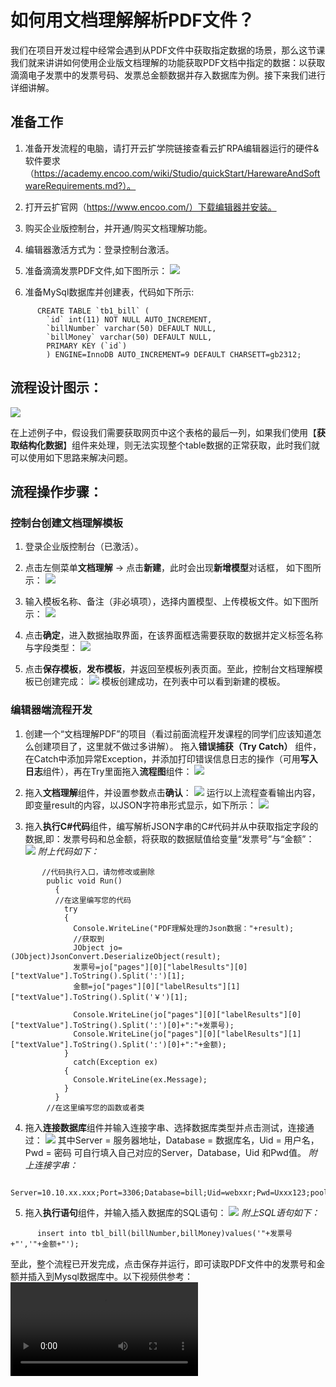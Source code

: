 # 如何用文档理解解析PDF文件？  

我们在项目开发过程中经常会遇到从PDF文件中获取指定数据的场景，那么这节课我们就来讲讲如何使用企业版文档理解的功能获取PDF文档中指定的数据：以获取滴滴电子发票中的发票号码、发票总金额数据并存入数据库为例。接下来我们进行详细讲解。

## **准备工作**

1. 准备开发流程的电脑，请打开云扩学院链接查看云扩RPA编辑器运行的硬件&软件要求（https://academy.encoo.com/wiki/Studio/quickStart/HarewareAndSoftwareRequirements.md?）。

2. 打开云扩官网（https://www.encoo.com/）下载编辑器并安装。

3. 购买企业版控制台，并开通/购买文档理解功能。

4. 编辑器激活方式为：登录控制台激活。

4. 准备滴滴发票PDF文件,如下图所示：
![](https://docimages.blob.core.chinacloudapi.cn/images/文字课程/getDataFromPDF-1.png)

5. 准备MySql数据库并创建表，代码如下所示:
```
      CREATE TABLE `tb1_bill` (
        `id` int(11) NOT NULL AUTO_INCREMENT,
        `billNumber` varchar(50) DEFAULT NULL,
        `billMoney` varchar(50) DEFAULT NULL,
        PRIMARY KEY (`id`)
        ) ENGINE=InnoDB AUTO_INCREMENT=9 DEFAULT CHARSETT=gb2312; 
```

## **流程设计图示：**
![](https://docimages.blob.core.chinacloudapi.cn/images/文字课程/getDataFromPDF-2.png)

在上述例子中，假设我们需要获取网页中这个表格的最后一列，如果我们使用【**获取结构化数据**】组件来处理，则无法实现整个table数据的正常获取，此时我们就可以使用如下思路来解决问题。

## **流程操作步骤：**

### **控制台创建文档理解模板**

1. 登录企业版控制台（已激活）。
2. 点击左侧菜单**文档理解** -> 点击**新建**，此时会出现**新增模型**对话框， 如下图所示：
![](https://docimages.blob.core.chinacloudapi.cn/images/文字课程/getDataFromPDF-3.png)

3. 输入模板名称、备注（非必填项），选择内置模型、上传模板文件。如下图所示：
![](https://docimages.blob.core.chinacloudapi.cn/images/文字课程/getDataFromPDF-4.png)

4. 点击**确定**，进入数据抽取界面，在该界面框选需要获取的数据并定义标签名称与字段类型：
![](https://docimages.blob.core.chinacloudapi.cn/images/文字课程/getDataFromPDF-5.png)

5. 点击**保存模板**，**发布模板**，并返回至模板列表页面。至此，控制台文档理解模板已创建完成：
![](https://docimages.blob.core.chinacloudapi.cn/images/文字课程/getDataFromPDF-6.png)
模板创建成功，在列表中可以看到新建的模板。

### **编辑器端流程开发**
1. 创建一个“文档理解PDF”的项目（看过前面流程开发课程的同学们应该知道怎么创建项目了，这里就不做过多讲解）。
拖入**错误捕获（Try Catch）** 组件，在Catch中添加异常Exception，并添加打印错误信息日志的操作（可用**写入日志**组件），再在Try里面拖入**流程图**组件：
![](https://docimages.blob.core.chinacloudapi.cn/images/文字课程/getDataFromPDF-7.png)

2. 拖入**文档理解**组件，并设置参数点击**确认**：
![](https://docimages.blob.core.chinacloudapi.cn/images/文字课程/getDataFromPDF-8.png)
运行以上流程查看输出内容，即变量result的内容，以JSON字符串形式显示，如下所示：
![](https://docimages.blob.core.chinacloudapi.cn/images/文字课程/getDataFromPDF-10.png)

3. 拖入**执行C#代码**组件，编写解析JSON字串的C#代码并从中获取指定字段的数据,即：发票号码和总金额，将获取的数据赋值给变量“发票号”与“金额”：
![](https://docimages.blob.core.chinacloudapi.cn/images/文字课程/getDataFromPDF-9.png)
*附上代码如下：*
```
       //代码执行入口，请勿修改或删除
        public void Run()
          { 
          //在这里编写您的代码
            try
            {
              Console.WriteLine("PDF理解处理的Json数据："+result);
              //获取到
              JObject jo=(JObject)JsonConvert.DeserializeObject(result);
              发票号=jo["pages"][0]["labelResults"][0]["textValue"].ToString().Split(':')[1];
              金额=jo["pages"][0]["labelResults"][1]["textValue"].ToString().Split('￥')[1];

              Console.WriteLine(jo["pages"][0]["labelResults"][0]["textValue"].ToString().Split(':')[0]+":"+发票号);
              Console.WriteLine(jo["pages"][0]["labelResults"][1]["textValue"].ToString().Split(':')[0]+":"+金额);
            }
              catch(Exception ex)
            {
              Console.WriteLine(ex.Message);
            }
          }
        //在这里编写您的函数或者类  
```
4. 拖入**连接数据库**组件并输入连接字串、选择数据库类型并点击测试，连接通过：
![](https://docimages.blob.core.chinacloudapi.cn/images/文字课程/getDataFromPDF-11.png)
其中Server = 服务器地址，Database = 数据库名，Uid = 用户名，Pwd = 密码
可自行填入自己对应的Server，Database，Uid 和Pwd值。
*附上连接字串：*
```
   Server=10.10.xx.xxx;Port=3306;Database=bill;Uid=webxxr;Pwd=Uxxx123;pooling=true; 
```


5. 拖入**执行语句**组件，并输入插入数据库的SQL语句：
![](https://docimages.blob.core.chinacloudapi.cn/images/文字课程/getDataFromPDF-12.png)
*附上SQL语句如下：*
```
      insert into tbl_bill(billNumber,billMoney)values('"+发票号+"','"+金额+"');
```
至此，整个流程已开发完成，点击保存并运行，即可读取PDF文件中的发票号和金额并插入到Mysql数据库中。以下视频供参考：
![](https://docimages.blob.core.chinacloudapi.cn/images/视频课/文字课程视频/fileReader-Final.mp4)
